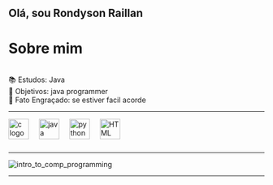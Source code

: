 ## Olá, sou Rondyson Raillan 

<h1 align="left">Sobre mim</h1>

<p align="left"><br>📚 Estudos: Java <br>🎯 Objetivos: java programmer <br>🎲 Fato Engraçado: se estiver facil acorde <br></p>

---
<div align="left">
  <img src="https://skillicons.dev/icons?i=c" height="40" alt="c logo"  />
  <img width="12" />
  <img src="https://skillicons.dev/icons?i=java" height="40" alt="java logo"  />
  <img width="12" />
  <img src="https://skillicons.dev/icons?i=py" height="40" alt="python logo"  />
  <img width="12" />
  <img src="https://skillicons.dev/icons?i=html" height="40" alt="HTML logo"  />

 </div>


###
---
  
![intro_to_comp_programming](https://github.com/Rondysonr/Rondysonr/assets/126256862/b79ea262-d6af-41be-8d75-80276f32dcea)



---



